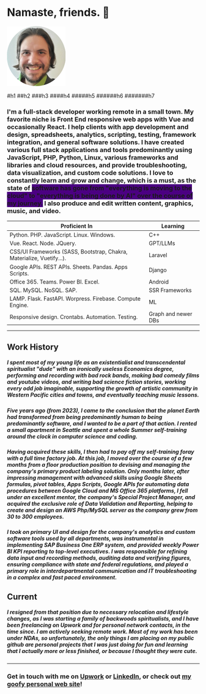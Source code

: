# Namaste, friends. 🙏

![avatar image adam](adamavatarcircle.png)

#h1
##h2
###h3
####h4
#####h5
######h6
#######h7

### I'm a full-stack developer working remote in a small town. My favorite niche is Front End responsive web apps with Vue and occasionally React. I help clients with app development and design, spreadsheets, analytics, scripting, testing, framework integration, and general software solutions. I have created various full stack applications and tools predominantly using JavaScript, PHP, Python, Linux, various frameworks and libraries and cloud resources, and provide troubleshooting, data visualization, and custom code solutions. I love to constantly learn and grow and change, which is a must, as the state of <span style="background-color: indigo;">software has gone from "everything is moving to the cloud" to "everything is being done by AI" over the course of my journey.</span> I also produce and edit written content, graphics, music, and video.

| Proficient In | Learning |
| ------------- | ------------- |
| Python. PHP. JavaScript. Linux. Windows. | C++ |
| Vue. React. Node. JQuery. | GPT/LLMs |
| CSS/UI Frameworks (SASS, Bootstrap, Chakra, Materialize, Vuetify...). | Laravel |
| Google APIs. REST APIs. Sheets. Pandas. Apps Scripts. | Django |
| Office 365. Teams. Power BI. Excel. | Android |
| SQL. MySQL. NoSQL. SAP. | SSR Frameworks |
| LAMP. Flask. FastAPI. Worpress. Firebase. Compute Engine. | ML |
| Responsive design. Crontabs. Automation. Testing. | Graph and newer DBs |

---

## Work History

##### I spent most of my young life as an existentialist and transcendental spiritualist "dude" with an ironically useless Economics degree, performing and recording with bad rock bands, making bad comedy films and youtube videos, and writing bad science fiction stories, working every odd job imaginable, supporting the growth of artistic community in Western Pacific cities and towns, and eventually teaching music lessons.

##### Five years ago (from 2023), I came to the conclusion that the planet Earth had transformed from being predominantly human to being predominantly software, and I wanted to be a part of that action. I rented a small apartment in Seattle and spent a whole Summer self-training around the clock in computer science and coding.

##### Having acquired these skills, I then had to pay off my self-training foray with a full time factory job. At this job, I moved over the course of a few months from a floor production position to devising and managing the company's primary product labeling solution. Only months later, after impressing management with advanced skills using Google Sheets formulas, pivot tables, Apps Scripts, Google APIs for automating data procedures between Google Cloud and MS Office 365 platforms, I fell under an excellent mentor, the company's Special Project Manager, and acquired the exclusive role of Data Validation and Reporting, helping to create and design an AWS Php/MySQL server as the company grew from 30 to 300 employees. 

##### I took on primary UI and design for the company's analytics and custom software tools used by all departments, was instrumental in implementing SAP Business One ERP system, and provided weekly Power BI KPI reporting to top-level executives. I was responsible for refining data input and recording methods, auditing data and verifying figures, ensuring compliance with state and federal regulations, and played a primary role in interdepartmental communication and IT troubleshooting in a complex and fast paced environment.

## Current

##### I resigned from that position due to necessary relocation and lifestyle changes, as I was starting a family of backwoods spiritualists, and I have been freelancing on Upwork and for personal network contacts, in the time since. I am actively seeking remote work. Most of my work has been under NDAs, so unfortunately, the only things I am placing on my public github are personal projects that I was just doing for fun and learning that I actually more or less finished, or because I thought they were cute.

--- 

### **Get in touch with me on [Upwork](https://www.upwork.com/freelancers/~01527a09cdcfd75500) or [LinkedIn](https://www.linkedin.com/in/adam-loewen-3218ab48/), or check out [my goofy personal web site](https://steinunlimited.com/)!**
